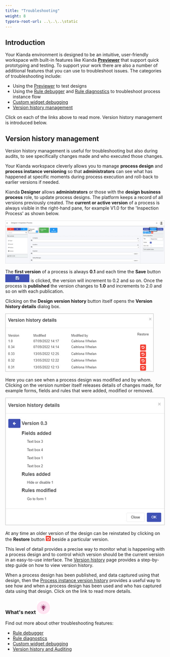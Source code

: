 ```yaml
---
title: "Troubleshooting"
weight: 8
typora-root-url: ..\..\..\static
---
```


## Introduction

Your Kianda environment is designed to be an intuitive, user-friendly workspace with built-in features like Kianda [**Previewer**](/docs/platform/application-designer/designer/previewer/) that support quick prototyping and testing. To support your work there are also a number of additional features that you can use to troubleshoot issues. The categories of troubleshooting include:

- Using the [Previewer](/docs/platform/application-designer/designer/previewer/) to test designs
- Using the [Rule debugger](/docs/troubleshooting/rule-debugger) and [Rule diagnostics](/docs/troubleshooting/rule-diagnostics) to troubleshoot process instance flow
- [Custom widget debugging](/docs/troubleshooting/custom-widget-debugging/) 
- [Version history management](/docs/troubleshooting/version-history-and-auditing)

Click on each of the links above to read more. Version history management is introduced below.



## Version history management

Version history management is useful for troubleshooting but also during audits, to see specifically changes made and who executed those changes. 

Your Kianda workspace cleverly allows you to manage **process design** and **process instance versioning** so that **administrators** can see what has happened at specific moments during process execution and roll-back to earlier versions if needed.  

Kianda **Designer** allows **administrators** or those with the **design business process** role, to update process designs. The platform keeps a record of all versions previously created. The **current or active version** of a process is always visible in the right-hand pane, for example V1.0 for the 'Inspection Process' as shown below.

![Process version history](/images/published-version.jpg)

The **first version** of a process is always **0.1** and each time the **Save** button ![Save button](/images/saveprocess.png) is clicked, the version will increment to 0.2 and so on. Once the process is **published** the version changes to **1.0** and increments to 2.0 and so on with each publication. 

Clicking on the **Design version history** button itself opens the **Version history details** dialog box. 

![Version history details example](/images/version-history-details-eg.jpg)

Here you can see when a process design was modified and by whom. Clicking on the version number itself releases details of changes made, for example forms, fields and rules that were added,  modified or removed.

![Version history details example](/images/version-history-details-example.jpg)

At any time an older version of the design can be reinstated by clicking on the **Restore** button ![Restore button](/images/restore.png) beside a particular version.

This level of detail provides a precise way to monitor what is happening with a process design and to control which version should be the current version in an easy-to-use interface. The [Version history](/docs/platform/application-designer/designer/version-history/) page provides a step-by-step guide on how to view version history. 

When a process design has been published, and data captured using that design, then the [Process instance version history](/docs/troubleshooting/version-history-and-auditing) provides a useful way to see how and when a process design has been used and who has captured data using that design. Click on the link to read more details. 

### What's next  ![Idea icon](/images/18.png) ###

Find out more about other troubleshooting features:

- [Rule debugger](/docs/troubleshooting/rule-debugger)
- [Rule diagnostics](/docs/troubleshooting/rule-diagnostics/)
- [Custom widget debugging](/docs/troubleshooting/custom-widget-debugging/)
- [Version history and Auditing](/docs/troubleshooting/version-history-and-auditing)

